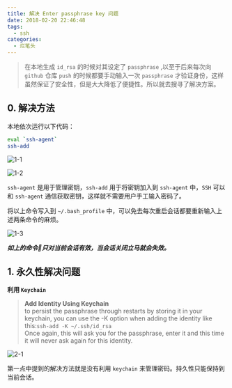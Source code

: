 ```yaml
---
title: 解决 Enter passphrase key 问题
date: 2018-02-20 22:46:48
tags:
  - ssh
categories:
  - 烂笔头
---
```


> 在本地生成 `id_rsa` 的时候对其设定了 `passphrase` ,以至于后来每次向 `github` 仓库 `push` 的时候都要手动输入一次 `passphrase` 才验证身份，这样虽然保证了安全性，但是大大降低了便捷性。所以就去搜寻了解决方案。

<!-- more -->

## 0. 解决方法

本地依次运行以下代码：

```bash
eval `ssh-agent`
ssh-add
```

![1-1](http://myblog-static.oss-cn-beijing.aliyuncs.com/post-imgs/%E8%A7%A3%E5%86%B3-Enter-passphrase-key-%E9%97%AE%E9%A2%98/1-1.png?x-oss-process=style/blogImg-watermark)

![1-2](http://myblog-static.oss-cn-beijing.aliyuncs.com/post-imgs/%E8%A7%A3%E5%86%B3-Enter-passphrase-key-%E9%97%AE%E9%A2%98/1-2.png?x-oss-process=style/blogImg-watermark)

`ssh-agent` 是用于管理密钥，`ssh-add` 用于将密钥加入到 `ssh-agent` 中，`SSH` 可以和 `ssh-agent` 通信获取密钥，这样就不需要用户手工输入密码了。

将以上命令写入到 `~/.bash_profile` 中，可以免去每次重启会话都要重新输入上述两条命令的麻烦。

![1-3](http://myblog-static.oss-cn-beijing.aliyuncs.com/post-imgs/%E8%A7%A3%E5%86%B3-Enter-passphrase-key-%E9%97%AE%E9%A2%98/1-3.png?x-oss-process=style/blogImg-watermark)

***如上的命令只对当前会话有效，当会话关闭立马就会失效。***

## 1. 永久性解决问题

**利用 `Keychain`**

> **Add Identity Using Keychain**<br/> to persist the passphrase through restarts by storing it in your keychain, you can use the -K option when adding the identity like this:`ssh-add -K ~/.ssh/id_rsa`<br/>
Once again, this will ask you for the passphrase, enter it and this time it will never ask again for this identity.

![2-1](http://myblog-static.oss-cn-beijing.aliyuncs.com/post-imgs/%E8%A7%A3%E5%86%B3-Enter-passphrase-key-%E9%97%AE%E9%A2%98/2-1.png?x-oss-process=style/blogImg-watermark)

第一点中提到的解决方法就是没有利用 `keychain` 来管理密码。持久性只能保持到当前会话。




